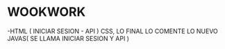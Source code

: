 # WOOKWORK
-HTML  ( INICIAR SESION - API ) CSS, LO FINAL LO COMENTE LO NUEVO JAVAS( SE LLAMA INICIAR SESION Y API )
